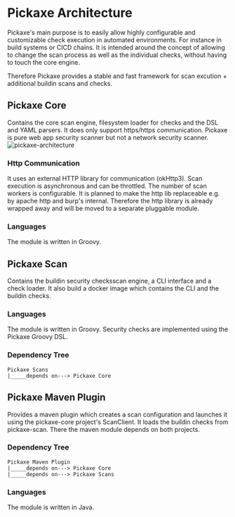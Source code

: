 # Pickaxe Architecture

Pickaxe's main purpose is to easily allow highly configurable and customizable check execution in automated environments.
For instance in build systems or CICD chains.
It is intended around the concept of allowing to change the 
scan process as well as the individual checks, without having to touch the core engine.

Therefore Pickaxe provides a stable and fast framework for scan excution + additional buildin scans and checks. 

## Pickaxe Core
Contains the core scan engine, filesystem loader for checks and the DSL and YAML parsers.
It does only support https/https communication. Pickaxe is pure web app security scanner but not a network security scanner.
![pickaxe-architecture](https://user-images.githubusercontent.com/3109217/134883077-0464ebd8-e3b4-45f2-845f-363a43bc1ee5.png)

### Http Communication
It uses an external HTTP library for communication (okHttp3).
Scan execution is asynchronous and can be throttled.
The number of scan workers is configurable.
It is planned to make the http lib replaceable e.g. by apache http and burp's internal. 
Therefore the http library is already wrapped away and will be moved to a separate pluggable module.

### Languages
The module is written in Groovy.

## Pickaxe Scan
Contains the buildin security checksscan engine, a CLI interface and a check loader.
It also build a docker image which contains the CLI and the buildin checks.

### Languages
The module is written in Groovy. Security checks are implemented using the Pickaxe Groovy DSL.

### Dependency Tree

    Pickaxe Scans
    |_____depends on---> Pickaxe Core

## Pickaxe Maven Plugin
Provides a maven plugin which creates a scan configuration and launches it 
using the pickaxe-core project's ScanClient. 
It loads the buildin checks from pickaxe-scan.
There the maven module depends on both projects.

### Dependency Tree

    Pickaxe Maven Plugin
    |_____depends on---> Pickaxe Core
    |_____depends on---> Pickaxe Scans

### Languages
The module is written in Java.
